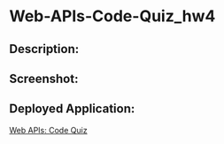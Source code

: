 # Web-APIs-Code-Quiz_hw4

## Description:

## Screenshot:

## Deployed Application:

[Web APIs: Code Quiz](https://mediazjr.github.io/Web-APIs-Code-Quiz_hw4/)